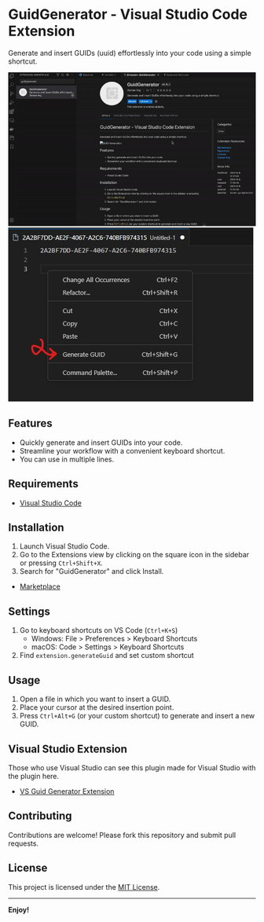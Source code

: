 # GuidGenerator - Visual Studio Code Extension

Generate and insert GUIDs (uuid) effortlessly into your code using a simple shortcut.

![Extension View](src/images/preview.gif)
![Extension Right Click Menu](src/images/right-click-menu.jpg)

## Features

- Quickly generate and insert GUIDs into your code.
- Streamline your workflow with a convenient keyboard shortcut.
- You can use in multiple lines.

## Requirements

- [Visual Studio Code](https://code.visualstudio.com)

## Installation

1. Launch Visual Studio Code.
2. Go to the Extensions view by clicking on the square icon in the sidebar or pressing `Ctrl+Shift+X`.
3. Search for "GuidGenerator" and click Install.
- [Marketplace](https://marketplace.visualstudio.com/items?itemName=kocdev.guidgenerator)

## Settings

1. Go to keyboard shortcuts on VS Code (`Ctrl+K+S`)
    - Windows: File > Preferences > Keyboard Shortcuts
    - macOS: Code > Settings > Keyboard  Shortcuts
2. Find `extension.generateGuid` and set custom shortcut

## Usage

1. Open a file in which you want to insert a GUID.
2. Place your cursor at the desired insertion point.
3. Press `Ctrl+Alt+G` (or your custom shortcut) to generate and insert a new GUID.

## Visual Studio Extension

Those who use Visual Studio can see this plugin made for Visual Studio with the plugin here.
- [VS Guid Generator Extension](https://github.com/vs-guid-generator)

## Contributing

Contributions are welcome! Please fork this repository and submit pull requests.

## License

This project is licensed under the [MIT License](LICENSE).

---

**Enjoy!**
